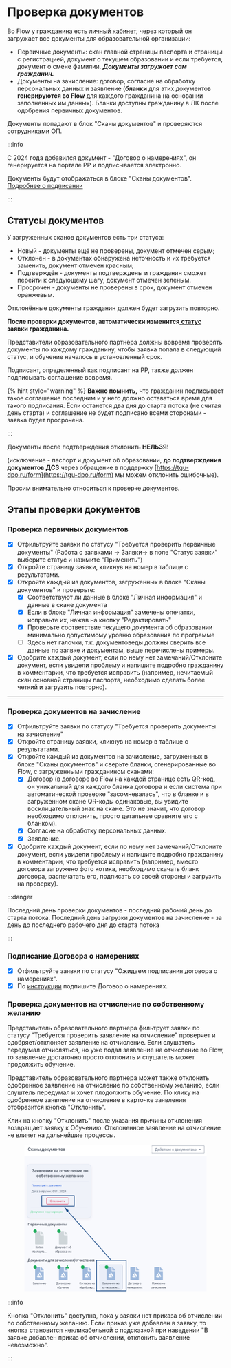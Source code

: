 # Проверка документов

Во Flow у гражданина есть [личный кабинет](https://informa.gitbook.io/flow-kabinet-grazhdanina/), через который он загружает все документы для образовательной организации:

* Первичные документы: скан главной страницы паспорта и страницы с регистрацией, документ о текущем образовании и если требуется, документ о смене фамилии. _**Документы загружает сам гражданин.**_
* Документы на зачисление: договор, согласие на обработку персональных данных и заявление (**бланки** для этих документов **генерируются во Flow** для каждого гражданина на основании заполненных им данных). Бланки доступны гражданину в ЛК после одобрения первичных документов.

Документы попадают в блок "Сканы документов" и проверяются сотрудниками ОП.

:::info

С 2024 года добавился документ -  "Договор о намерениях", он генерируется на портале РР и подписывается электронно.&#x20;

Документы будут отображаться в блоке "Сканы документов". [Подробнее о подписании](podpisanie-dogovora-o-namereniyakh.md)

:::

## Статусы документов

У загруженных сканов документов есть три статуса:

* Новый - документы ещё не проверены, документ отмечен серым;
* Отклонён - в документах обнаружена неточность и их требуется заменить, документ отмечен красным;
* Подтверждён - документы подтверждены и гражданин сможет перейти к следующему шагу, документ отмечен зеленым.
* Просрочен - документы не проверены в срок, документ отмечен оранжевым.

Отклонённые документы гражданин должен будет загрузить повторно.&#x20;

**После проверки документов, автоматически изменится**[ **статус**](../statusy-zayavok.md) **заявки гражданина.**

Представители образовательного партнёра должны вовремя проверять  документы по каждому гражданину, чтобы заявка попала в следующий статус, и обучение началось в установленный срок.

Подписант, определенный как подписант на РР, также должен подписывать соглашение вовремя.

{% hint style="warning" %}
**Важно помнить,** что гражданин подписывает такое соглашение последним и у него должно оставаться время для такого подписания. Если останется два дня до старта потока  (не считая день старта) и соглашение не будет подписано всеми сторонами - заявка будет просрочена.

:::

Документы после подтверждения отклонить **НЕЛЬЗЯ**!&#x20;

(исключение - паспорт и документ об образовании, **до подтверждения документов ДСЗ** через обращение в поддержку [https://tgu-dpo.ru/form](https://tgu-dpo.ru/form) мы можем отклонить ошибочные).

Просим внимательно относиться к проверке документов.&#x20;

## Этапы проверки документов

### Проверка первичных документов

* [x] Отфильтруйте заявки по статусу "Требуется проверить первичные документы" (Работа с заявками -> Заявки-> в поле "Статус заявки"  выберите статус и нажмите "Применить")
* [x] Откройте страницу заявки, кликнув на номер в таблице с результатами.
* [x] Откройте каждый из документов,  загруженных в блоке "Сканы документов" и проверьте:&#x20;
  * [x] Соответствуют ли данные в блоке "Личная информация" и данные в скане документа
  * [x] Если в блоке "Личная информация" замечены опечатки, исправьте их, нажав на кнопку "Редактировать"
  * [x] Проверьте соответствие текущего документа об образовании минимально допустимому уровню образования по программе
  * [ ] Здесь нет галочки, т.к. документоведы должны сверить все данные по заявке и документам, выше перечислены примеры.&#x20;
* [x] Одобрите каждый документ, если по нему нет замечаний/Отклоните документ, если увидели проблему и напишите подробно гражданину в комментарии, что требуется исправить (например, нечитаемый скан основной страницы паспорта, необходимо сделать более четкий и загрузить повторно).

***

### Проверка документов на зачисление

* [x] Отфильтруйте заявки по статусу "Требуется проверить документы на зачисление"
* [x] Откройте страницу заявки, кликнув на номер в таблице с результатами.
* [x] Откройте каждый из документов на зачисление,  загруженных в блоке "Сканы документов" и сверьте бланки, сгенерированные во Flow, с загруженными гражданином сканами:&#x20;
  * [x] Договор (в договоре во Flow на каждой странице есть QR-код, он уникальный  для  каждого бланка договора и если система при автоматической проверке "засомневалась", что в бланке и в загруженном скане QR-коды одинаковые, вы увидите восклицательный знак на скане. Это не значит, что договор необходимо отклонить, просто детальнее сравните его с бланком).
  * [x] Согласие на обработку персональных данных.
  * [x] Заявление.
* [x] Одобрите каждый документ, если по нему нет замечаний/Отклоните документ, если увидели проблему и напишите подробно гражданину в комментарии, что требуется исправить (например, вместо договора загружено фото котика, необходимо скачать бланк договора, распечатать его, подписать со своей стороны и загрузить на проверку).

:::danger

Последний день проверки документов - последний рабочий день до старта потока. Последний день загрузки документов на зачисление - за день до последнего рабочего дня до старта потока

:::

### Подписание Договора о намерениях

* [x] Отфильтруйте заявки по статусу "Ожидаем подписания договора о намерениях".&#x20;
* [x] По [инструкции](./#podpisanie-soglasheniya-o-namereniyakh) подпишите Договор о намерениях.&#x20;

### Проверка документов на отчисление по собственному желанию

Представитель образовательного партнера фильтрует заявки по статусу "Требуется проверить заявление на отчисление" проверяет и одобряет/отклоняет заявление на отчисление. Если слушатель передумал отчисляться, но уже подал заявление на отчисление во Flow, то заявление достаточно просто отклонить и слушатель может продолжить обучение.

Представитель образовательного партнера может также отклонить одобренное заявление на отчисление по собственному желанию, если слуштель передумал и хочет плодолжить обучение. По клику на одобренное заявление на отчисление в карточке заявления отобразится кнопка "Отклонить".

Клик на кнопку "Отклонить" после указания причины отклонения возвращает заявку к Обучению. Отклоненное заявление на отчисление не влияет на дальнейшие процессы.

<figure><img src="../../.gitbook/assets/image (185).png" alt=""><figcaption></figcaption></figure>

:::info

Кнопка  "Отклонить" доступна, пока у заявки нет приказа об отчислении по собственному желанию. Если приказ уже добавлен в заявку, то кнопка становится некликабельной с подсказкой при наведении "В заявке добавлен приказ об отчислении, отклонить заявление невозможно".&#x20;

:::

